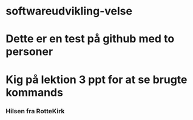 # softwareudvikling-velse
# Dette er en test på github med to personer
# Kig på lektion 3 ppt for at se brugte kommands

### Hilsen fra RotteKirk
